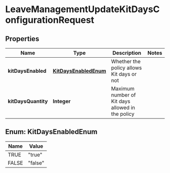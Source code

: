

# LeaveManagementUpdateKitDaysConfigurationRequest


## Properties

| Name | Type | Description | Notes |
|------------ | ------------- | ------------- | -------------|
|**kitDaysEnabled** | [**KitDaysEnabledEnum**](#KitDaysEnabledEnum) | Whether the policy allows Kit days or not |  |
|**kitDaysQuantity** | **Integer** | Maximum number of Kit days allowed in the policy |  |



## Enum: KitDaysEnabledEnum

| Name | Value |
|---- | -----|
| TRUE | &quot;true&quot; |
| FALSE | &quot;false&quot; |



